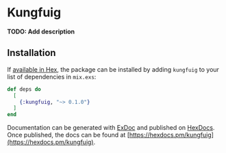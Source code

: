 # Kungfuig

**TODO: Add description**

## Installation

If [available in Hex](https://hex.pm/docs/publish), the package can be installed
by adding `kungfuig` to your list of dependencies in `mix.exs`:

```elixir
def deps do
  [
    {:kungfuig, "~> 0.1.0"}
  ]
end
```

Documentation can be generated with [ExDoc](https://github.com/elixir-lang/ex_doc)
and published on [HexDocs](https://hexdocs.pm). Once published, the docs can
be found at [https://hexdocs.pm/kungfuig](https://hexdocs.pm/kungfuig).

